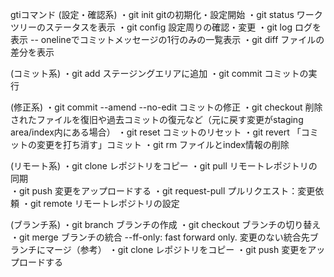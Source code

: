 gtiコマンド
(設定・確認系)
・git init
  gitの初期化・設定開始
・git status
  ワークツリーのステータスを表示
・git config 
  設定周りの確認・変更
・git log
  ログを表示
  -- onelineでコミットメッセージの1行のみの一覧表示
・git diff
  ファイルの差分を表示

(コミット系)
・git add
  ステージングエリアに追加
・git commit 
  コミットの実行

(修正系)
・git commit --amend --no-edit
  コミットの修正
・git checkout
  削除されたファイルを復旧や過去コミットの復元など（元に戻す変更がstaging area/index内にある場合）
・git reset
  コミットのリセット
・git revert
  「コミットの変更を打ち消す」コミット
・git rm
  ファイルとindex情報の削除

(リモート系)
・git clone
  レポジトリをコピー
・git pull
  リモートレポジトリの同期	
・git push
  変更をアップロードする
・git request-pull
  プルリクエスト：変更依頼
・git remote
  リモートレポジトリの設定

(ブランチ系)
・git branch
  ブランチの作成
・git checkout
  ブランチの切り替え
・git merge
  ブランチの統合
  --ff-only: fast forward only. 変更のない統合先ブランチにマージ（参考）
・git clone
  レポジトリをコピー
・git push
  変更をアップロードする
